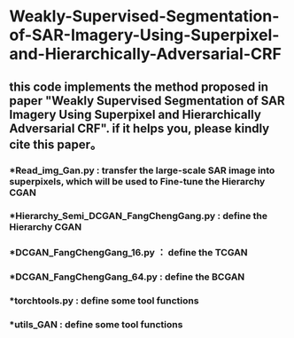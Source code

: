 # Weakly-Supervised-Segmentation-of-SAR-Imagery-Using-Superpixel-and-Hierarchically-Adversarial-CRF
## this code implements the method proposed in paper "Weakly Supervised Segmentation of SAR Imagery Using Superpixel and Hierarchically Adversarial CRF". if it helps you, please kindly cite this paper。
  ### *Read_img_Gan.py : transfer the large-scale SAR image into superpixels, which will be used to Fine-tune the Hierarchy CGAN
  ### *Hierarchy_Semi_DCGAN_FangChengGang.py : define the  Hierarchy CGAN
  ### *DCGAN_FangChengGang_16.py ： define the TCGAN
  ### *DCGAN_FangChengGang_64.py : define the BCGAN
  ### *torchtools.py : define some tool functions
  ### *utils_GAN : define some tool functions
